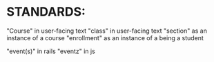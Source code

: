 # STANDARDS:

"Course" in user-facing text
"class" in user-facing text
"section" as an instance of a course
"enrollment" as an instance of a being a student

"event(s)" in rails
"eventz" in js
